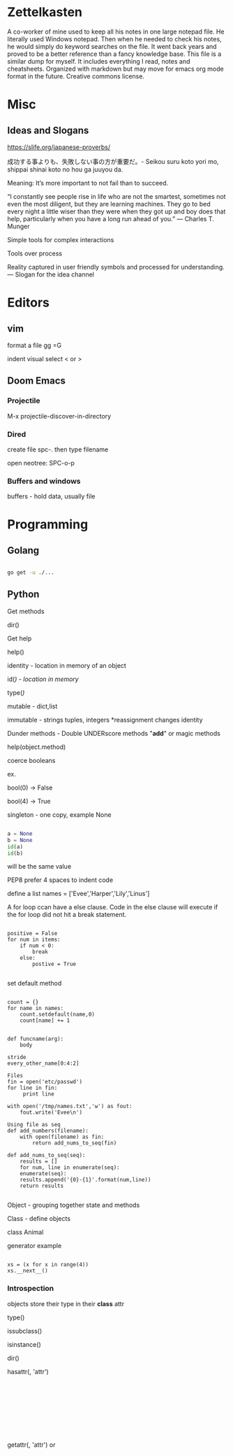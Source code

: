 # Zettelkasten

A co-worker of mine used to keep all his notes in one large notepad file. He literally used Windows notepad. Then when he needed to check his notes, he would simply do keyword searches on the file. It went back years and proved to be a better reference than a fancy knowledge base. This file is a similar dump for myself. It includes everything I read, notes and cheatsheets. Organized with markdown but may move for emacs org mode format in the future. Creative commons license.  

# Misc

## Ideas and Slogans

https://slife.org/japanese-proverbs/

成功する事よりも、失敗しない事の方が重要だ。- Seikou suru koto yori mo, shippai shinai koto no hou ga juuyou da.

Meaning: It’s more important to not fail than to succeed.



“I constantly see people rise in life who are not the smartest, sometimes not even the most diligent, but they are learning machines. They go to bed every night a little wiser than they were when they got up and boy does that help, particularly when you have a long run ahead of you.”
― Charles T. Munger 


Simple tools for complex interactions


Tools over process


Reality captured in user friendly symbols and processed for understanding. 
― Slogan for the idea channel


# Editors 

## vim

format a file
gg =G

indent
visual select
< or >

## Doom Emacs

### Projectile

M-x projectile-discover-in-directory

### Dired

create file spc-. then type filename

open neotree: SPC-o-p 

### Buffers and windows

buffers - hold data, usually file


# Programming 

## Golang

```bash

go get -u ./...

```


## Python

Get methods

dir(<object>)

Get help

help(<object>)

identity - location in memory of an object

id(<var>) - location in memory

type(<var>)

mutable - dict,list

immutable - strings tuples, integers *reassignment changes identity

Dunder methods - Double UNDERscore methods "__add__" or magic methods

help(object.method)

coerce booleans

ex.

bool(0) -> False

bool(4) -> True

singleton - one copy, example None


```python

a = None
b = None
id(a)
id(b)

```

will be the same value

PEP8 prefer 4 spaces to indent code

define a list
names = ['Evee','Harper','Lily','Linus']

A for loop ccan have a else clause. Code in the else clause will execute if the for loop did not hit a break statement.

```python:
    
positive = False
for num in items:
    if num < 0:
        break
    else:
        postive = True
               
```
               
set default method

```python: 

count = {}
for name in names:
    count.setdefault(name,0)
	count[name] += 1
	

def funcname(arg):
    body
			   
stride
every_other_name[0:4:2]

Files
fin = open('etc/passwd')
for line in fin:
     print line
	 
with open('/tmp/names.txt','w') as fout:
    fout.write('Evee\n')
	
Using file as seq
def add_numbers(filename):
    with open(filename) as fin:
	    return add_nums_to_seq(fin)

def add_nums_to_seq(seq):
    results = []
    for num, line in enumerate(seq):
    enumerate(seq):
    results.append('{0}-{1}'.format(num,line))
    return results
               
```
               
Object - grouping together state and methods

Class - define objects 

class Animal
               
generator example

```python: 

xs = (x for x in range(4))
xs.__next__()

```

### Introspection

objects store their type in their __class__ attr

type()

issubclass()

isinstance()

dir()

hasattr(<object>, 'attr')

getattr(<object>, 'attr') or <object>.'attr' example a.denonminator

prefer EAFP easier to as for forgiveness

globals() - introspect the global namespace

globals()[foo] = 'bar' <-- globals dict IS the global namespace

locals() - introspect the local namespace

f-strings - PEP 498, ex. f"{name}"

inspect module :wqa



### Django

- start a project

django-admin startproject myproject

- run project

python manage.py runserver

- create a app

python manage.py startapp <app>

- show migrations

python manage.py showmigrations

- run all pending migrations

python manage.py migrate

- create migrations based on models

python manage.py makemigrations

- see a specific migration

python manage.py sqlmigrate <migration>

- misc

python manage.py createsuperuser


#### Files

settings.py - INSTALLED_APPS[] list of apps

urls.py - routing

# React

https://scrimba.com/learn/learnreact


global var ReactDOM

```javascript

ReactDOM.render(<h1>Hello</h1>, document.getElementById("root"))

```


## Components

All React components must act like pure functions with respect to their props.

Pascal case component, not camel case

Wrap it in angle brackets in ReactDOM.render()

Components can have parent child relationship

```javascript

function Navbar() {
    return (
       <div></div> 
    )
}

function MainContent() {
    return (
        <div></div>
    )
}

ReactDOM.render(
    <div>
        <Navbar />
        <MainContent />
    </div>,
    document.getElementById("root")
)



```


## JSX

Like html with some differences.

    html => JSX 

    class => className
    
    
## organization

create a react project

```javascript

npx create-react-app hello

```

add a router

```bash

npm install react-router-dom@6

```

install material ui: https://mui.com/getting-started/installation/

## Props

Use mustache syntax


```javascript

import React from "react"
import ReactDOM from "react-dom"

function App() {
    const userName = "me"
    
    return (
        <h1>Hello {userName} !</h1>
    )
}

ReactDOM.render(<App />, document.getElementById("root"))

```

```

// Somewhat bogus example

export default function Contact(props) {
    return (
        <div className="contact-card">
            <img src={props.image}/>
            <h3>{props.name}</h3>
            <div className="info-group">
                <p>{props.phone}</p>
            </div>
            <div className="info-group">
                <img src="./images/mail-icon.png" />
                <p>{props.email}</p>
            </div>
        </div>
    )
}

function App() {
    return (
        <div className="contacts">
            <Contact 
                image="./images/mr-whiskerson.png" 
                name="Mr. Whiskerson"
                phone="(212) 555-1234"
                email="mr.whiskaz@catnap.meow"
            />
            <Contact 
                img="./images/fluffykins.png"
                name="Fluffykins"
                phone="(212) 555-2345"
                email="fluff@me.com"
            />
        </div>
    )
}

```

## Props and arrays

```javascript

// contrived example from scrimba

jokesData = [
    {
        setup: "I got my daughter a fridge for her birthday.",
        punchline: "I can't wait to see her face light up when she opens it."
    },
    {
        setup: "How did the hacker escape the police?",
        punchline: "He just ransomware!"
    }
]

export default function Joke(props) {
    return (
        <div>
            {props.setup && <h3>Setup: {props.setup}</h3>}
            <p>Punchline: {props.punchline}</p>
            <hr />
        </div>
    )
}

export default function App() {
    const jokeElements = jokesData.map(joke => {
        return <Joke setup={joke.setup} punchline={joke.punchline} />
    })
    return (
        <div>
            {jokeElements}
        </div>
    )
}

```


## Events

Do not use the "()" for function call in the JSX

```javascript

import React from "react"

export default function App() {
    function handleClick() {
        console.log("I was clicked!")
    }
    
    function handleOnMouseOver() {
        console.log("MouseOver")
    }
    
    return (
        <div className="container">
            <img 
                src="https://picsum.photos/640/360" 
                onMouseOver={handleOnMouseOver} 
            />
            <button onClick={handleClick}>Click me</button>
        </div>
    )
}


```

## State 

React.useState()

```javascript

const [someval,setterFunc] = React.useState(someInitVal)

```

Converting a Function to a Class

You can convert a function component like Clock to a class in five steps:

    1) Create an ES6 class, with the same name, that extends React.Component.

    2) Add a single empty method to it called render().

    3) Move the body of the function into the render() method.

    4) Replace props with this.props in the render() body.

    5) Delete the remaining empty function declaration.

## (Lifecycle)[https://reactjs.org/docs/state-and-lifecycle.html]

In applications with many components, it’s very important to free up resources taken by the components when they are destroyed.

We want to set up a timer whenever the Clock is rendered to the DOM for the first time. This is called “mounting” in React.

We also want to clear that timer whenever the DOM produced by the Clock is removed. This is called “unmounting” in React.

## useEffects

used for side effects ie API calls

## react-three-fiber

https://github.com/pmndrs/react-three-fiber

https://threejs.org/docs/index.html#manual/en/introduction/Creating-a-scene

### Basics

scene -> camera -> renderer -> attach to canvas

geometry -> mesh -> scene.add()

frustum - A frustum is the name of a 3d shape that is like a pyramid with the tip sliced off. In other words think of the word "frustum" as another 3D shape like sphere, cube, prism, frustum.

mesh = geometry + material + orientation


Example set camera width to canvas 

```javascript

    function render(time) {
      time *= 0.001;
     
      const canvas = renderer.domElement;
      camera.aspect = canvas.clientWidth / canvas.clientHeight;
      camera.updateProjectionMatrix();
     
      ...

```


### Create app
```bash
npx create-react-app my-app
cd my-app
```

### Install dependencies
```bash
npm install three @react-three/fiber

npm install --save husky lint-staged prettier
```

### Start
```bash
npm run start
```


## Node.js

## cheatsheet

```bash

## initialize minimum node project with a minimal package.json
npm init -y 

## install a package 
npm i <some package> 
npm i express 

```


# DevOps

## AntiPattern

nanoservices - a service whose overhead outweighs it's utility

## Terraform

### Blocks

block template:

```

block_type label_one label_two {
    key = value
    embedded_block {
        key = value
    }
}

```


### object types:

- string
- number
- bool
- list
- map

### Keyword references

var.somevariable

local.someobject.somevar

module.someobject.somevar

### Provisioners

last resort prefer puppet,chef, ansible

local - executes on local server

remote - executes on remote server

can happen at creation or destruction

example file provisioner with heredoc syntax:

```

provisioner "file" {
  content = <<EOF
access_key = 
secret_key = 
EOF
  destination = "/home/aws-user/.s3cfg"
}

```

### Resources

example random int

```

resource "random_integer" "rand"{
    min = 10000
    max = 99999
}

```

### Functions

merge() - takes two maps and merges them.

 
### CLI

terraform init

terraform plan

terraform apply

### variables

precedence: env, file, command line


### Environments

use workspaces as recommended by Hasihcorp

```bash

terraform workspace new Developement

terrform plan -out dev.tfplan

terrform apply "dev.tfpaln"


```

use vars from workspace

```javascript

locals {
    env_name = lower(terrform.workspace)

    common_tags = {
        Environment = local.env_name
    }
}

```

### Secrets

3 options: varibales file, env var, secrets management

use env vars for credentials by simply exporting and referencing them

### Modules

```javascript

module "bucket" {
    name = "some-bucket"
    source = ".\\Modules\somefiles"
}

resource "aws_s3_bucket_object" {
    bucket = module.bucket.bucket_id
    [...]
}

```

registry.terraform.io


## GCP

### Serverless/Compute Services

code and deploy without need to worry about infra and scale

only available for node.js and python as of 4/7/22

### App Engine

PAAS - good for web apps

supports more languages than Compute Services 


### Cloud SQL

Postgres and MySQL

### Persistent Disks

== s3

block storage

16 persistent disks


### File store

== NAS


### Bigtable

### Cloud Storage

blob storage

### Cloud Spanner

dist transaction support

depends on true time, 200ms clock drift globally




# Reading/Books

## Optionality 

Optionality = the right but not the obligation to take action.

Generating better options is more important thaant beinbg a perffect decision-maker.
 
We should think of tradeoffs as the enemy: then are massinvely time-cincuming;, and they make ud unhappy... we want to /make asa fee as we can get away with.

So the question if not what to cut. Our starting point is thta everything gets cut, and has to earn its way back into ciniseradriotn,


## Writing an Interpreter in Go by Thorsten Ball

parser - takes text and builds data structure that represents the input 

statements vs. expressions - expressions produce values and statements dont. 

lexer - reduces to tokens

ast - abstract syntax tree

## ECDSA

https://www.instructables.com/Understanding-how-ECDSA-protects-your-data/

Allows verification of authenticity without compromising security. It is impossible to forge a signature. It does no encrypt the data but ensures it is not tampered with.

Algo (high level)
    
    choose random point on curve, point of origin
    
    generate a random number, private keys
    
    apply equation to private key and point of origin, public key
   
Sign the file
    
    equation(use the private key, with a hash of the file), signature

    signature is divided into R and S
    
Verification

    equation(S, public key) == R
    

ECDSA uses SHA1 hashes
    

## Mastering Bitcoin

transaction input and output - there will be a difference between them which is the miner fee

transactions form a chain 

users keys can unlock previous output in the chain proving ownership

change address - address of new and old user

UTXO - unspent transactions database

### Constructing a transaction

## (Ethereum Book)[https://github.com/ethereumbook/ethereumbook]

## Fallback functions

It is called when a non-existent function is called on the contract.

It is required to be marked external.

It has no name.

It has no arguments

It can not return any thing.

It can be defined one per contract.

If not marked payable, it will throw exception if contract receives plain ether without data.

Solidity fallback function:

It has no name, no arguments, no return values. It external and payable. Defined once. Called when non-existent function called. 

### EOA vs. Contract Accounts

Externally owned accounts are those that have a private key; having the private key means control over access to funds or contracts. 

A contract account has smart contract code, which a simple EOA can’t have. Furthermore, a contract account does not have a private key. Instead, it is owned (and controlled) by the logic of its smart contract code: the software program recorded on the Ethereum blockchain at the contract account’s creation and executed by the EVM.

account addresses are derived directly from private keys: a private key uniquely determines a single Ethereum address, also known as an account.

### Cryptography

There is no encryption as part of the Ethereum protocol—all messages that are sent as part of the operation of the Ethereum network can (necessarily) be read by everyone. As such, private keys are only used to create digital signatures for transaction authentication.

Starting with a private key in the form of a randomly generated number k, we multiply it by a predetermined point on the curve called the generator point G to produce another point somewhere else on the curve, which is the corresponding public key K:
K = k * G 

the generator point is always the same for all Ethereum users

Ethereum only uses uncompressed public keys; therefore the only prefix that is relevant is (hex) 04.

The test most commonly used for a hash function is the empty input. If you run the hash function with an empty string as input you should see the following results:

Keccak256("") =
  c5d2460186f7233c927e7db2dcc703c0e500b653ca82273b7bfad8045d85a470

SHA3("") =
  a7ffc6f8bf1ed76651c14756a061d662f580ff4de43b49fa82d80a4b80f8434a

Ethereum uses Keccak-256, even though it is often called SHA-3 in the code.

Ethereum addresses are unique identifiers that are derived from public keys or contracts using the Keccak-256 one-way hash function.


We use Keccak-256 to calculate the hash of this public key:

Keccak256(K) = 2a5bc342ed616b5ba5732269001d3f1ef827552ae1114027bd3ecf1f086ba0f9

Then we keep only the last 20 bytes (least significant bytes), which is our Ethereum address:

001d3f1ef827552ae1114027bd3ecf1f086ba0f9


### Wallet


### Transactions

A transaction is a serialized binary message that contains the following data:

Nonce

    A sequence number, issued by the originating EOA, used to prevent message replay

Gas price

    The amount of ether (in wei) that the originator is willing to pay for each unit of gas

Gas limit

    The maximum amount of gas the originator is willing to buy for this transaction

Recipient

    The destination Ethereum address

Value

    The amount of ether (in wei) to send to the destination

Data

    The variable-length binary data payload

v,r,s

    The three components of an ECDSA digital signature of the originating EOA

### Smart Contracts and Solidity

Computer programs

    Smart contracts are simply computer programs. The word “contract” has no legal meaning in this context.

Immutable

    Once deployed, the code of a smart contract cannot change. Unlike with traditional software, the only way to modify a smart contract is to deploy a new instance.

Deterministic

    The outcome of the execution of a smart contract is the same for everyone who runs it, given the context of the transaction that initiated its execution and the state of the Ethereum blockchain at the moment of execution.

EVM context

    Smart contracts operate with a very limited execution context. They can access their own state, the context of the transaction that called them, and some information about the most recent blocks.

Decentralized world computer

    The EVM runs as a local instance on every Ethereum node, but because all instances of the EVM operate on the same initial state and produce the same final state, the system as a whole operates as a single "world compute
    

#### Lifecycle

0x0    special contract creation address

contracts only run if they are called by a transaction

contracts are atomic 

To delete a contract, you execute an EVM opcode called SELFDESTRUCT. That operation costs “negative gas,” a gas refund, thereby incentivizing the release of network client resources from the deletion of stored state. 

#### Solidity 

function syntax:

function FunctionName([parameters]) {public|private|internal|external}
[pure|view|payable] [modifiers] [returns (return types)]


#### Gas

estimating gas cost:

var contract = web3.eth.contract(abi).at(address);
var gasEstimate = contract.myAweSomeMethod.estimateGas(arg1, arg2,
    {from: account});
    

To obtain the gas price from the network you can use:

var gasPrice = web3.eth.getGasPrice();

And from there you can estimate the gas cost:

var gasCostInEther = web3.utils.fromWei((gasEstimate * gasPrice), 'ether');

### Security 

#### Re-entrency

This type of attack can occur when a contract sends ether to an unknown address. An attacker can carefully construct a contract at an external address that contains malicious code in the fallback function. 

##### prevention

The first is to (whenever possible) use the built-in transfer function when sending ether to external contracts.

The second technique is to ensure that all logic that changes state variables happens before ether is sent out of the contract (or any external call).

A third technique is to introduce a mutex.

#### over flow under flow

##### prevention

The current conventional technique to guard against under/overflow vulnerabilities is to use or build mathematical libraries that replace the standard math operators addition, subtraction, and multiplication (division is excluded as it does not cause over/underflows and the EVM reverts on division by 0).

### Tokens

#### Interface

ERC20 

The ERC20 Interface in Solidity:

```solidity

contract ERC20 {
   function totalSupply() constant returns (uint theTotalSupply);
   function balanceOf(address _owner) constant returns (uint balance);
   function transfer(address _to, uint _value) returns (bool success);
   function transferFrom(address _from, address _to, uint _value) returns
      (bool success);
   function approve(address _spender, uint _value) returns (bool success);
   function allowance(address _owner, address _spender) constant returns
      (uint remaining);
   event Transfer(address indexed _from, address indexed _to, uint _value);
   event Approval(address indexed _owner, address indexed _spender, uint _value);
}

```

data structures

mapping(address => uint256) balances;

mapping (address => mapping (address => uint256)) public allowed;

#### Workflows

1) transfer - wallet to wallet direct transfer of tokens, uses the 'transfer' function

2) approve and transfer - two transaction


# Crypto

## Buildspace Solana project

program: 

    a) piece of code that lives on the blockchain

    b) programs are stateless
    
    c) programs interact with accounts for data
    
accounts

    a) stores data
    
    b) users can have 1,000s of accounts 
    
Configuring Solana

    Install rust
    https://doc.rust-lang.org/book/ch01-01-installation.html
    
    Install Solana: https://docs.solana.com/cli/install-solana-cli-tools#use-solanas-install-tool
    
    set Solana network to localhost

    ```bash
solana config set --url localhost 
    ```
   
   
   start a local Solana node

   ```bash
solana-test-validator 
   ```
   
   Install mocha, anchor, npm anchor, npm solana/web3.js
   
  ```bash

npm install -g mocha

cargo install --git https://github.com/project-serum/anchor anchor-cli --locked
  
npm install @project-serum/anchor @solana/web3.js
  
  ``` 
    
    
   Create a project
   
   ```bash

anchor init myproject --javascript 

```
   
   Generate local Solana wallet
   
   ```bash

solana-keygen new

```
   
   Get public key for local wallet
   
   ```bash

solana address

    ```

    airdrop sol 
    
```bash

solana airdrop 5 93SAmhpBneKq6UybsFbn5gf9kzAcooCz732bGaGiBehg  --url https://api.devnet.solana.com

```



# Oauth

https://www.oauth.com/

Used for integrating applictions with other services.

Important ! register redirect url's immediately.

Redirection attack where a access token can be interpreted by an attacker. 

Dont register multiple redirect url's to compensate for starting from multiple states in the app. Instead use the state parameter.




# JWT "jot"

https://datatracker.ietf.org/doc/html/rfc7519

https://www.bezkoder.com/jwt-json-web-token/

https://www.bezkoder.com/react-express-authentication-jwt/

https://blog.galmalachi.com/react-nodejs-and-jwt-authentication-the-right-way

https://jwt.io/introduction/

JWT is typically in header

```http
x-access-token: [header].[payload].[signature]

```

## Security

*** USE HTTPS ***

JWT does NOT secure your data. JWT does not hide, obscure, secure data at all.

The purpose of JWT is to prove that the data is generated by an authentic source.

So, what if there is a Man-in-the-middle attack that can get JWT, then decode user information? Yes, that is possible, so always make sure that your application has the HTTPS encryption.


## Basic Flow


Browser                     Server
1) send login(usr,pw) =>    
                            2) create JWT with secret
                            3) <= return JWT
4)  send request with JWT 
    in header =>
                            5) validate JWT
                            6) <= return response


## Storing JWT on the client side

- Browser: Local Storage

- IOS: Keychain

- Android: SharedPreferences

## JWT Token

- Header

- Payload

- Signature

### Header

```json
{
    "typ": "JWT",
    "alg": "HS256"
}

```

### Payload

What is stored in the token

#### Standard fields

- iss: issuer

- iat: time issued

- exp: expiration

```json

{
  "userId": "some user",
  "username": "anon",
  "email": "anon@anon.io",
  // standard fields
  "iss": "zKoder, author of bezkoder.com",
  "iat": 1570238918,
  "exp": 1570238992
}

```

### Signature

```js

const data = Base64UrlEncode(header) + '.' + Base64UrlEncode(payload);

const hashedData = Hash(data, secret);

const signature = Base64UrlEncode(hashedData);


```

## JWT + Node + Express + MySQL

https://www.bezkoder.com/node-js-jwt-authentication-mysql/

### Signup and Login flow

User Registration

POST api/auth/signup        =>      Check and sve user to db

                            <=      Register successfully message

User Login

POST api/suth/sigin         =>      Authenticate

                            <=      Create JWT string with secret
                                    return {token, user info, authorities}

Access Resource

JWT on x-access-token       =>      Check JWT signature, get user info and authenticate 
header

                            <=      return content based in authorization


### JWT Refresh flow

User Login

POST api/suth/sigin         =>      Authenticate

                            <=      Create JWT string with secret
                                    return {token, *refreshToken, user info, authorities}

Access Resources with Expired Token

Request data with JWT       =>      Validate and throw TokenExpiredError
in the header

                            <=      Return Token Expired message



Token Refresh

POST api/auth/refreshToken  =>      Verify Refresh Token
        
                            <=      return {new token, resfreshToken}

